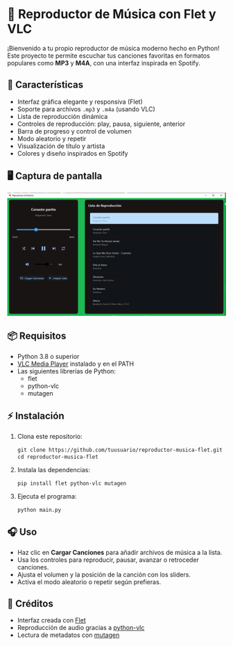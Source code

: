 # 🎵 Reproductor de Música con Flet y VLC

¡Bienvenido a tu propio reproductor de música moderno hecho en Python!  
Este proyecto te permite escuchar tus canciones favoritas en formatos populares como **MP3** y **M4A**, con una interfaz inspirada en Spotify.

## 🚀 Características

- Interfaz gráfica elegante y responsiva (Flet)
- Soporte para archivos `.mp3` y `.m4a` (usando VLC)
- Lista de reproducción dinámica
- Controles de reproducción: play, pausa, siguiente, anterior
- Barra de progreso y control de volumen
- Modo aleatorio y repetir
- Visualización de título y artista
- Colores y diseño inspirados en Spotify

## 🖥️ Captura de pantalla

![Captura de pantalla del reproductor](/img/screenshot.png)

## 📦 Requisitos

- Python 3.8 o superior
- [VLC Media Player](https://www.videolan.org/vlc/) instalado y en el PATH
- Las siguientes librerías de Python:
  - flet
  - python-vlc
  - mutagen

## ⚡ Instalación

1. Clona este repositorio:
   ```
   git clone https://github.com/tuusuario/reproductor-musica-flet.git
   cd reproductor-musica-flet
   ```

2. Instala las dependencias:
   ```
   pip install flet python-vlc mutagen
   ```

3. Ejecuta el programa:
   ```
   python main.py
   ```

## 🎧 Uso

- Haz clic en **Cargar Canciones** para añadir archivos de música a la lista.
- Usa los controles para reproducir, pausar, avanzar o retroceder canciones.
- Ajusta el volumen y la posición de la canción con los sliders.
- Activa el modo aleatorio o repetir según prefieras.

## 📝 Créditos

- Interfaz creada con [Flet](https://flet.dev/)
- Reproducción de audio gracias a [python-vlc](https://pypi.org/project/python-vlc/)
- Lectura de metadatos con [mutagen](https://mutagen.readthedocs.io/en/latest/)
